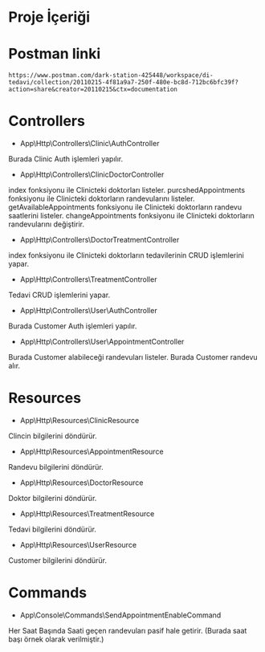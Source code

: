 # Proje İçeriği

# Postman linki

```
https://www.postman.com/dark-station-425448/workspace/di-tedavi/collection/20110215-4f81a9a7-250f-480e-bc8d-712bc6bfc39f?action=share&creator=20110215&ctx=documentation

```

# Controllers

-   App\Http\Controllers\Clinic\AuthController

Burada Clinic Auth işlemleri yapılır.

-   App\Http\Controllers\ClinicDoctorController

index fonksiyonu ile Clinicteki doktorları listeler.
purcshedAppointments fonksiyonu ile Clinicteki doktorların randevularını listeler.
getAvailableAppointments fonksiyonu ile Clinicteki doktorların randevu saatlerini listeler.
changeAppointments fonksiyonu ile Clinicteki doktorların randevularını değiştirir.

-   App\Http\Controllers\DoctorTreatmentController

index fonksiyonu ile Clinicteki doktorların tedavilerinin CRUD işlemlerini yapar.

-   App\Http\Controllers\TreatmentController

Tedavi CRUD işlemlerini yapar.

-   App\Http\Controllers\User\AuthController

Burada Customer Auth işlemleri yapılır.

-   App\Http\Controllers\User\AppointmentController

Burada Customer alabileceği randevuları listeler.
Burada Customer randevu alır.

# Resources

-   App\Http\Resources\ClinicResource

Clincin bilgilerini döndürür.

-   App\Http\Resources\AppointmentResource

Randevu bilgilerini döndürür.

-   App\Http\Resources\DoctorResource

Doktor bilgilerini döndürür.

-   App\Http\Resources\TreatmentResource

Tedavi bilgilerini döndürür.

-   App\Http\Resources\UserResource

Customer bilgilerini döndürür.

# Commands

-   App\Console\Commands\SendAppointmentEnableCommand

Her Saat Başında Saati geçen randevuları pasif hale getirir. (Burada saat başı örnek olarak verilmiştir.)
